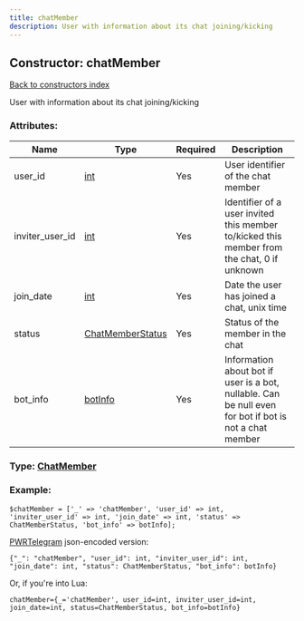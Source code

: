```yaml
---
title: chatMember
description: User with information about its chat joining/kicking
---
```

## Constructor: chatMember  
[Back to constructors index](index.md)



User with information about its chat joining/kicking

### Attributes:

| Name     |    Type       | Required | Description |
|----------|---------------|----------|-------------|
|user\_id|[int](../types/int.md) | Yes|User identifier of the chat member|
|inviter\_user\_id|[int](../types/int.md) | Yes|Identifier of a user invited this member to/kicked this member from the chat, 0 if unknown|
|join\_date|[int](../types/int.md) | Yes|Date the user has joined a chat, unix time|
|status|[ChatMemberStatus](../types/ChatMemberStatus.md) | Yes|Status of the member in the chat|
|bot\_info|[botInfo](../types/botInfo.md) | Yes|Information about bot if user is a bot, nullable. Can be null even for bot if bot is not a chat member|



### Type: [ChatMember](../types/ChatMember.md)


### Example:

```
$chatMember = ['_' => 'chatMember', 'user_id' => int, 'inviter_user_id' => int, 'join_date' => int, 'status' => ChatMemberStatus, 'bot_info' => botInfo];
```  

[PWRTelegram](https://pwrtelegram.xyz) json-encoded version:

```
{"_": "chatMember", "user_id": int, "inviter_user_id": int, "join_date": int, "status": ChatMemberStatus, "bot_info": botInfo}
```


Or, if you're into Lua:  


```
chatMember={_='chatMember', user_id=int, inviter_user_id=int, join_date=int, status=ChatMemberStatus, bot_info=botInfo}

```


